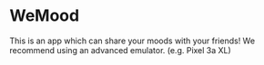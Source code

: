 # WeMood
This is an app which can share your moods with your friends!
We recommend using an advanced emulator. (e.g. Pixel 3a XL)
